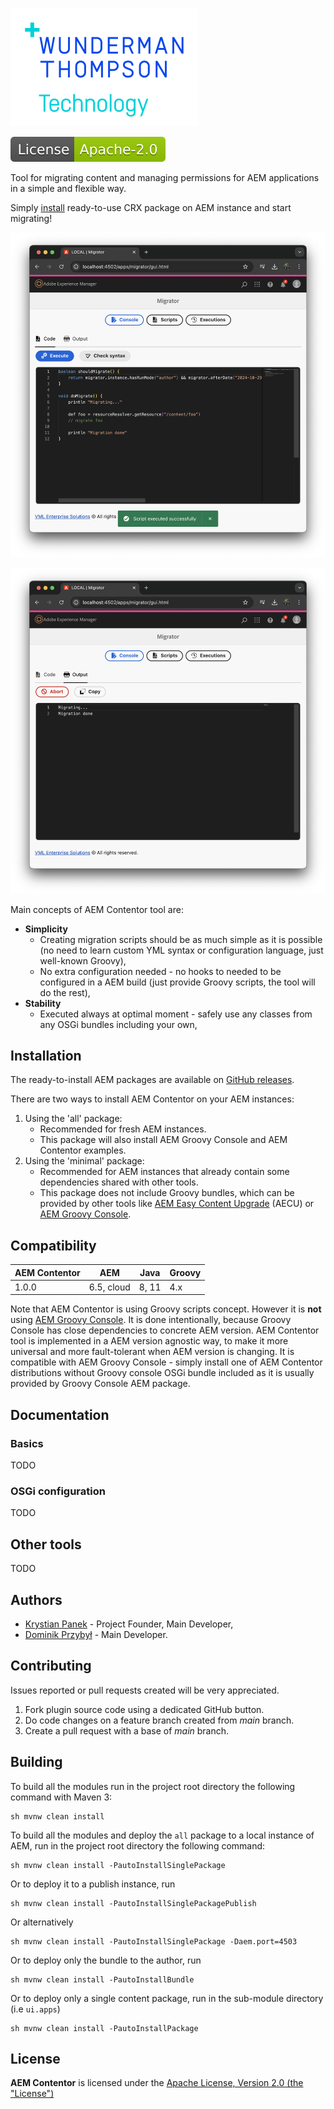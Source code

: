 [![WTT logo](docs/wtt-logo.png)](https://www.wundermanthompson.com)

<!--
[![GitHub tag (latest SemVer)](https://img.shields.io/github/v/tag/wttech/aem-contentor)](https://github.com/wttech/aem-contentor/releases)
[![GitHub All Releases](https://img.shields.io/github/downloads/wttech/aem-contentor/total)](https://github.com/wttech/aem-contentor/releases)
[![Check](https://github.com/wttech/aem-contentor/workflows/Check/badge.svg)](https://github.com/wttech/aem-contentor/actions/workflows/check.yml)
-->
[![Apache License, Version 2.0, January 2004](docs/apache-license-badge.svg)](http://www.apache.org/licenses/)

<!--
<p>
  <img src="docs/logo-text.svg" alt="AEM Contentor" width="300"/>
</p>
-->

Tool for migrating content and managing permissions for AEM applications in a simple and flexible way.

Simply [install](#installation) ready-to-use CRX package on AEM instance and start migrating!

<p>
  <img src="docs/screenshot-console-code.png" alt="AEM Contentor - Console Code (Screenshot)" width="640"/>
</p>

<p>
  <img src="docs/screenshot-console-output.png" alt="AEM Contentor - Console Output (Screenshot)" width="640"/>
</p>

Main concepts of AEM Contentor tool are:

* **Simplicity**
    * Creating migration scripts should be as much simple as it is possible (no need to learn custom YML syntax or configuration language, just well-known Groovy),
    * No extra configuration needed - no hooks to needed to be configured in a AEM build (just provide Groovy scripts, the tool will do the rest),
* **Stability**
    * Executed always at optimal moment - safely use any classes from any OSGi bundles including your own,

## Installation

The ready-to-install AEM packages are available on [GitHub releases](https://github.com/wttech/aem-contentor/releases).

There are two ways to install AEM Contentor on your AEM instances:

1. Using the 'all' package:
    * Recommended for fresh AEM instances.
    * This package will also install AEM Groovy Console and AEM Contentor examples.
2. Using the 'minimal' package:
    * Recommended for AEM instances that already contain some dependencies shared with other tools.
    * This package does not include Groovy bundles, which can be provided by other tools like [AEM Easy Content Upgrade](https://github.com/valtech/aem-easy-content-upgrade/releases) (AECU) or [AEM Groovy Console](https://github.com/orbinson/aem-groovy-console/releases).

## Compatibility

| AEM Contentor | AEM        | Java  | Groovy |
|--------------|------------|-------|--------|
| 1.0.0        | 6.5, cloud | 8, 11 | 4.x    |

Note that AEM Contentor is using Groovy scripts concept. However it is **not** using [AEM Groovy Console](https://github.com/icfnext/aem-groovy-console). It is done intentionally, because Groovy Console has close dependencies to concrete AEM version.
AEM Contentor tool is implemented in a AEM version agnostic way, to make it more universal and more fault-tolerant when AEM version is changing.
It is compatible with AEM Groovy Console - simply install one of AEM Contentor distributions without Groovy console OSGi bundle included as it is usually provided by Groovy Console AEM package.

## Documentation

### Basics

TODO

### OSGi configuration

TODO

## Other tools

TODO

## Authors

* [Krystian Panek](mailto:krystian.panek@vml.com) - Project Founder, Main Developer,
* [Dominik Przybył](mailto:dominik.przybyl@vml.com) - Main Developer.

## Contributing

Issues reported or pull requests created will be very appreciated.

1. Fork plugin source code using a dedicated GitHub button.
2. Do code changes on a feature branch created from *main* branch.
3. Create a pull request with a base of *main* branch.

## Building

To build all the modules run in the project root directory the following command with Maven 3:

    sh mvnw clean install

To build all the modules and deploy the `all` package to a local instance of AEM, run in the project root directory the following command:

    sh mvnw clean install -PautoInstallSinglePackage

Or to deploy it to a publish instance, run

    sh mvnw clean install -PautoInstallSinglePackagePublish

Or alternatively

    sh mvnw clean install -PautoInstallSinglePackage -Daem.port=4503

Or to deploy only the bundle to the author, run

    sh mvnw clean install -PautoInstallBundle

Or to deploy only a single content package, run in the sub-module directory (i.e `ui.apps`)

    sh mvnw clean install -PautoInstallPackage

## License

**AEM Contentor** is licensed under the [Apache License, Version 2.0 (the "License")](https://www.apache.org/licenses/LICENSE-2.0.txt)
